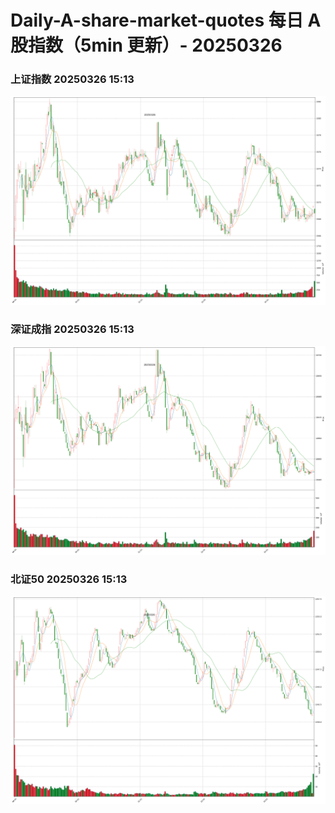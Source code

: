 
# Daily-A-share-market-quotes 每日 A 股指数（5min 更新）- 20250326

### 上证指数 20250326 15:13
![](./fig/2025/3/20250326-sh000001.png)

### 深证成指 20250326 15:13
![](./fig/2025/3/20250326-sz399001.png)

### 北证50 20250326 15:13
![](./fig/2025/3/20250326-bj899050.png)
